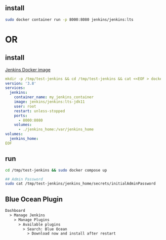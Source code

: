 ## install
```bash
sudo docker container run -p 8000:8080 jenkins/jenkins:lts
```

# OR

## install
[Jenkins Docker image](https://github.com/jenkinsci/docker/blob/master/README.md)
```yaml
mkdir -p /tmp/test-jenkins && cd /tmp/test-jenkins && cat <<EOF > docker-compose.yaml
version: '3.8'
services:
  jenkins:
    container_name: my_jenkins_container
    image: jenkins/jenkins:lts-jdk11
    user: root
    restart: unless-stopped
    ports:
      - 8000:8080
    volumes:
      - ./jenkins_home:/var/jenkins_home
volumes:
  jenkins_home:
EOF
```


## run
```bash
cd /tmp/test-jenkins && sudo docker compose up

## Admin Password
sudo cat /tmp/test-jenkins/jenkins_home/secrets/initialAdminPassword
```


## Blue Ocean Plugin
```txt
Dashboard
  > Manage Jenkins
    > Manage Plugins
      > Available plugins
        > Search: Blue Ocean
          > Download now and install after restart
```
